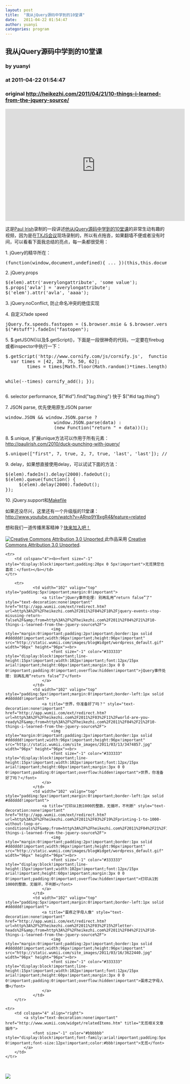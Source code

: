 ```yaml
---
layout: post
title:  "我从jQuery源码中学到的10堂课"
date:   2011-04-22 01:54:47
author: yuanyi
categories: program
---
```


## 我从jQuery源码中学到的10堂课
### by yuanyi
### at 2011-04-22 01:54:47
### original <http://heikezhi.com/2011/04/21/10-things-i-learned-from-the-jquery-source/>

<p><iframe title="YouTube video player" width="560" height="349" src="http://www.youtube.com/embed/i_qE1iAmjFg" frameborder="0"></iframe></p>
<p>这是<a href="http://twitter.com/paul_irish">Paul Irish</a>录制的一段讲述<a href="http://paulirish.com/2010/10-things-i-learned-from-the-jquery-source/">他从jQuery源码中学到的10堂课</a>的非常生动有趣的视频，因为是在<a href="http://texasjavascript.com/">TXJS会议</a>现场录制的，所以有点拖沓，如果翻墙不便或者没有时间，可以看看下面我总结的亮点，每一条都很受用：</p>
<p>1. jQuery的精华所在：</p>
<pre name="code">
(function(window,document,undefined){ ... })(this,this.document);
</pre>
<p>2. jQuery.props</p>
<pre name="code">
$(elem).attr('averylongattribute', 'some value');
$.props['avla'] = 'averylongattribute';
$('elem').attr('avla', 'aaaa');
</pre>
<p>3. jQuery.noConflict, 防止命名冲突的绝佳实现</p>
<p>4. 自定义fade speed</p>
<pre name="code">
jQuery.fx.speeds.fastopen = ($.browser.msie &amp; $.browser.version &lt; 8) ? 800 : 400;
$(&quot;#stuff&quot;).fadeIn(&quot;fastopen&quot;);
</pre>
<p>5. $.getJSON()以及$.getScript()，下面是一段很神奇的代码，一定要在firebug或者inspector中执行一下：</p>
<pre name="code">
$.getScript('http://www.cornify.com/js/cornify.js',  function(){
  var times = [42, 28, 75, 50, 62];
        times = times[Math.floor(Math.random()*times.length)];

  while(--times)
    cornify_add();
});
</pre>
<p>6. selector performance, $("#id").find("tag.thing") 快于 $("#id tag.thing")</p>
<p>7. JSON parse, 优先使用原生JSON parser</p>
<pre name="code">
window.JSON &amp;&amp; window.JSON.parse ?
                  window.JSON.parse(data) :
                  (new Function(&quot;return &quot; + data))();
</pre>
<p>8. $.unique, 扩展unique方法可以作用于所有元素：<a href="http://paulirish.com/2010/duck-punching-with-jquery/">http://paulirish.com/2010/duck-punching-with-jquery/</a></p>
<pre name="code">
$.unique(["first", 7, true, 2, 7, true, 'last', 'last']); // ['first', 7. true, 2, 'last']
</pre>
<p>9. delay，如果想直接使用delay，可以试试下面的方法：</p>
<pre name="code">
$(elem).fadeIn().delay(2000).fadeOut();
$(elem).queue(function() {
     $(elem).delay(2000).fadeOut();
});
</pre>
<p>10. jQuery.support和<a href="https://github.com/jquery/jquery/blob/master/Makefile">Makefile</a></p>
<p>如果还没尽兴，这里还有一个升级版的11堂课：<a href="http://www.youtube.com/watch?v=ARnp9Y8xgR4&amp;feature=related">http://www.youtube.com/watch?v=ARnp9Y8xgR4&amp;feature=related</a></p>
<p>想和我们一道传播黑客精神？<a href="http://heikezhi.com/join">快来加入吧！</a></p>
  
<div>
<p><a rel="license" href="http://creativecommons.org/licenses/by/3.0/"><img src="http://i.creativecommons.org/l/by/3.0/88x31.png" alt="Creative Commons Attribution 3.0 Unported" style="margin-top:4px">
</a>此作品采用 <a rel="license" href="http://creativecommons.org/licenses/by/3.0/">Creative Commons Attribution 3.0 Unported</a>.</p>
</div><table cellspacing="0" cellpadding="3" border="0" style="clear:both">
    
    <tr>
        <td colspan="4"><b><font size="-1" style="display:block!important;padding:20px 0 5px!important">无觅猜您也喜欢：</font></b></td>
    </tr>
    
        <tr>
                <td width="102" valign="top" style="padding:5px!important;margin:0!important">
                    <a title="jQuery事件处理: 别再乱用“return false”了" style="text-decoration:none!important" href="http://app.wumii.com/ext/redirect.htm?url=http%3A%2F%2Fheikezhi.com%2F2011%2F04%2F18%2Fjquery-events-stop-misusing-return-false%2F&amp;from=http%3A%2F%2Fheikezhi.com%2F2011%2F04%2F21%2F10-things-i-learned-from-the-jquery-source%2F">
                        <img style="margin:0!important;padding:2px!important;border:1px solid #dddddd!important;width:96px!important;height:96px!important" src="http://static.wumii.com/images/blogWidget/wordpress_default.gif" width="96px" height="96px"><br>
                        <font size="-1" color="#333333" style="display:block!important;line-height:15px!important;width:102px!important;font:12px/15px arial!important;height:60px!important;margin:3px 0 0 0!important;padding:0!important;overflow:hidden!important">jQuery事件处理: 别再乱用“return false”了</font>
                    </a>
                </td>
                <td width="102" valign="top" style="padding:5px!important;margin:0!important;border-left:1px solid #dddddd!important">
                    <a title="世界，你准备好了吗？" style="text-decoration:none!important" href="http://app.wumii.com/ext/redirect.htm?url=http%3A%2F%2Fheikezhi.com%2F2011%2F03%2F11%2Fworld-are-you-ready%2F&amp;from=http%3A%2F%2Fheikezhi.com%2F2011%2F04%2F21%2F10-things-i-learned-from-the-jquery-source%2F">
                        <img style="margin:0!important;padding:2px!important;border:1px solid #dddddd!important;width:96px!important;height:96px!important" src="http://static.wumii.com/site_images/2011/03/13/3474857.jpg" width="96px" height="96px"><br>
                        <font size="-1" color="#333333" style="display:block!important;line-height:15px!important;width:102px!important;font:12px/15px arial!important;height:60px!important;margin:3px 0 0 0!important;padding:0!important;overflow:hidden!important">世界，你准备好了吗？</font>
                    </a>
                </td>
                <td width="102" valign="top" style="padding:5px!important;margin:0!important;border-left:1px solid #dddddd!important">
                    <a title="打印从1到1000的整数，无循环，不判断" style="text-decoration:none!important" href="http://app.wumii.com/ext/redirect.htm?url=http%3A%2F%2Fheikezhi.com%2F2011%2F03%2F19%2Fprinting-1-to-1000-without-loop-or-conditionals%2F&amp;from=http%3A%2F%2Fheikezhi.com%2F2011%2F04%2F21%2F10-things-i-learned-from-the-jquery-source%2F">
                        <img style="margin:0!important;padding:2px!important;border:1px solid #dddddd!important;width:96px!important;height:96px!important" src="http://static.wumii.com/images/blogWidget/wordpress_default.gif" width="96px" height="96px"><br>
                        <font size="-1" color="#333333" style="display:block!important;line-height:15px!important;width:102px!important;font:12px/15px arial!important;height:60px!important;margin:3px 0 0 0!important;padding:0!important;overflow:hidden!important">打印从1到1000的整数，无循环，不判断</font>
                    </a>
                </td>
                <td width="102" valign="top" style="padding:5px!important;margin:0!important;border-left:1px solid #dddddd!important">
                    <a title="蛋疼之字母人像" style="text-decoration:none!important" href="http://app.wumii.com/ext/redirect.htm?url=http%3A%2F%2Fheikezhi.com%2F2011%2F03%2F15%2Fletter-heads%2F&amp;from=http%3A%2F%2Fheikezhi.com%2F2011%2F04%2F21%2F10-things-i-learned-from-the-jquery-source%2F">
                        <img style="margin:0!important;padding:2px!important;border:1px solid #dddddd!important;width:96px!important;height:96px!important" src="http://static.wumii.com/site_images/2011/03/16/3622440.jpg" width="96px" height="96px"><br>
                        <font size="-1" color="#333333" style="display:block!important;line-height:15px!important;width:102px!important;font:12px/15px arial!important;height:60px!important;margin:3px 0 0 0!important;padding:0!important;overflow:hidden!important">蛋疼之字母人像</font>
                    </a>
                </td>
        </tr>
    
    <tr>
        <td colspan="4" align="right">
            <a style="text-decoration:none!important" href="http://www.wumii.com/widget/relatedItems.htm" title="无觅相关文章插件">
                <font size="-1" color="#bbbbbb" style="display:block!important;font-family:arial!important;padding:5px 0!important;font-size:12px!important;color:#bbb!important">无觅</font>
            </a>
        </td>
    </tr>
</table><img src="http://www1.feedsky.com/t1/506230075/heikezhi/feedsky/s.gif?r=http://heikezhi.com/2011/04/21/10-things-i-learned-from-the-jquery-source/" border="0" height="0" width="0"><p><a href="http://www1.feedsky.com/r/l/feedsky/heikezhi/506230075/art01.html"><img border="0" ismap src="http://www1.feedsky.com/r/i/feedsky/heikezhi/506230075/art01.gif"></a></p>